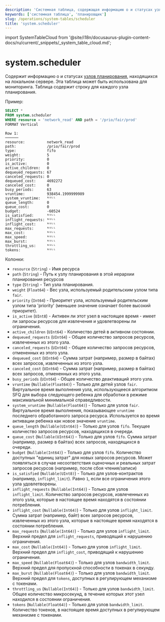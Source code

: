 ```yaml
---
description: 'Системная таблица, содержащая информацию о и статусах узлов планирования, находящихся на локальном сервере.'
keywords: ['системная таблица', 'планировщик']
slug: /operations/system-tables/scheduler
title: 'system.scheduler'
---
```


import SystemTableCloud from '@site/i18n/docusaurus-plugin-content-docs/ru/current/_snippets/_system_table_cloud.md';


# system.scheduler

<SystemTableCloud/>

Содержит информацию о и статусах [узлов планирования](/operations/workload-scheduling.md/#hierarchy), находящихся на локальном сервере. Эта таблица может быть использована для мониторинга. Таблица содержит строку для каждого узла планирования.

Пример:

```sql
SELECT *
FROM system.scheduler
WHERE resource = 'network_read' AND path = '/prio/fair/prod'
FORMAT Vertical
```

```text
Row 1:
──────
resource:          network_read
path:              /prio/fair/prod
type:              fifo
weight:            5
priority:          0
is_active:         0
active_children:   0
dequeued_requests: 67
canceled_requests: 0
dequeued_cost:     4692272
canceled_cost:     0
busy_periods:      63
vruntime:          938454.1999999989
system_vruntime:   ᴺᵁᴸᴸ
queue_length:      0
queue_cost:        0
budget:            -60524
is_satisfied:      ᴺᵁᴸᴸ
inflight_requests: ᴺᵁᴸᴸ
inflight_cost:     ᴺᵁᴸᴸ
max_requests:      ᴺᵁᴸᴸ
max_cost:          ᴺᵁᴸᴸ
max_speed:         ᴺᵁᴸᴸ
max_burst:         ᴺᵁᴸᴸ
throttling_us:     ᴺᵁᴸᴸ
tokens:            ᴺᵁᴸᴸ
```

Колонки:

- `resource` (`String`) - Имя ресурса
- `path` (`String`) - Путь к узлу планирования в этой иерархии планирования ресурсов
- `type` (`String`) - Тип узла планирования.
- `weight` (`Float64`) - Вес узла, используемый родительским узлом типа `fair`.
- `priority` (`Int64`) - Приоритет узла, используемый родительским узлом типа 'priority' (меньшее значение означает более высокий приоритет).
- `is_active` (`UInt8`) - Активен ли этот узел в настоящее время - имеет ли запросы ресурсов для извлечения и удовлетворены ли ограничения.
- `active_children` (`UInt64`) - Количество детей в активном состоянии.
- `dequeued_requests` (`UInt64`) - Общее количество запросов ресурсов, извлеченных из этого узла.
- `canceled_requests` (`UInt64`) - Общее количество запросов ресурсов, отмененных из этого узла.
- `dequeued_cost` (`UInt64`) - Сумма затрат (например, размер в байтах) всех запросов, извлеченных из этого узла.
- `canceled_cost` (`UInt64`) - Сумма затрат (например, размер в байтах) всех запросов, отмененных из этого узла.
- `busy_periods` (`UInt64`) - Общее количество деактиваций этого узла.
- `vruntime` (`Nullable(Float64)`) - Только для детей узлов `fair`. Виртуальное время выполнения узла, использующееся алгоритмом SFQ для выбора следующего ребенка для обработки в режиме максимальной минимальной справедливости.
- `system_vruntime` (`Nullable(Float64)`) - Только для узлов `fair`. Виртуальное время выполнения, показывающее `vruntime` последнего обработанного запроса ресурса. Используется во время активации ребенка как новое значение `vruntime`.
- `queue_length` (`Nullable(UInt64)`) - Только для узлов `fifo`. Текущее количество запросов ресурсов, находящихся в очереди.
- `queue_cost` (`Nullable(UInt64)`) - Только для узлов `fifo`. Сумма затрат (например, размер в байтах) всех запросов, находящихся в очереди.
- `budget` (`Nullable(Int64)`) - Только для узлов `fifo`. Количество доступных "единиц затрат" для новых запросов ресурсов. Может появляться в случае несоответствия оценочных и реальных затрат запросов ресурсов (например, после сбоя чтения/записи)
- `is_satisfied` (`Nullable(UInt8)`) - Только для узлов-контрактов (например, `inflight_limit`). Равно `1`, если все ограничения этого узла удовлетворены.
- `inflight_requests` (`Nullable(Int64)`) - Только для узлов `inflight_limit`. Количество запросов ресурсов, извлеченных из этого узла, которые в настоящее время находятся в состоянии потребления.
- `inflight_cost` (`Nullable(Int64)`) - Только для узлов `inflight_limit`. Сумма затрат (например, байт) всех запросов ресурсов, извлеченных из этого узла, которые в настоящее время находятся в состоянии потребления.
- `max_requests` (`Nullable(Int64)`) - Только для узлов `inflight_limit`. Верхний предел для `inflight_requests`, приводящий к нарушению ограничения.
- `max_cost` (`Nullable(Int64)`) - Только для узлов `inflight_limit`. Верхний предел для `inflight_cost`, приводящий к нарушению ограничения.
- `max_speed` (`Nullable(Float64)`) - Только для узлов `bandwidth_limit`. Верхний предел для пропускной способности в токенах в секунду.
- `max_burst` (`Nullable(Float64)`) - Только для узлов `bandwidth_limit`. Верхний предел для `tokens`, доступных в регулирующем механизме с токенами.
- `throttling_us` (`Nullable(Int64)`) - Только для узлов `bandwidth_limit`. Общее количество микросекунд, в течение которых этот узел находился в состоянии ограничения.
- `tokens` (`Nullable(Float64)`) - Только для узлов `bandwidth_limit`. Количество токенов, в настоящее время доступных в регулирующем механизме с токенами.

